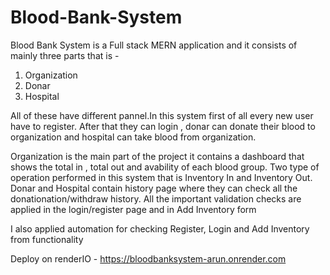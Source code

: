 # Blood-Bank-System 
Blood Bank System is a Full stack MERN application and it consists of mainly three parts that is -
1. Organization
2. Donar
3. Hospital
   
All of these have different pannel.In this system first of all every new user have to register. After that they can login , donar can donate their blood to organization and
hospital can take blood from organization.

Organization is the main part of the project it contains a dashboard that shows the total in , total out and avability of each blood group. Two type of operation performed in this system that is Inventory In and Inventory Out.
Donar and Hospital contain history page where they can check all the donationation/withdraw history.
All the important validation checks are applied in the login/register page and in Add Inventory form

I also applied automation for checking Register, Login and Add Inventory from functionality

Deploy on renderIO - https://bloodbanksystem-arun.onrender.com
